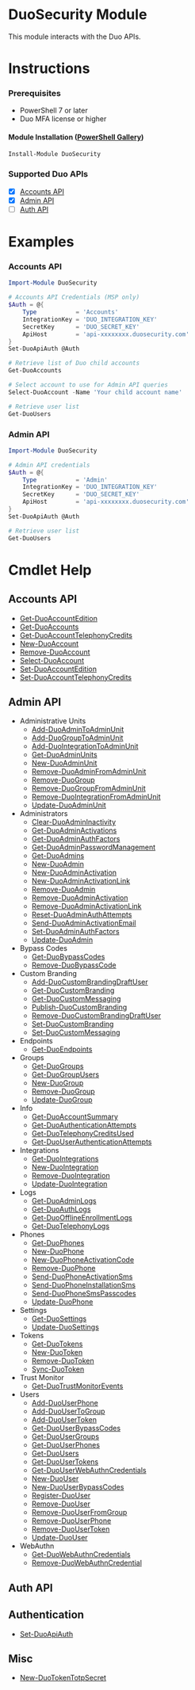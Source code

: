 # DuoSecurity Module

This module interacts with the Duo APIs.

# Instructions

### Prerequisites

- PowerShell 7 or later
- Duo MFA license or higher

#### Module Installation ([PowerShell Gallery](https://www.powershellgallery.com/packages/DuoSecurity))

```powershell
Install-Module DuoSecurity
```

### Supported Duo APIs

- [X] [Accounts API](https://duo.com/docs/accountsapi)
- [X] [Admin API](https://duo.com/docs/adminapi)
- [ ] [Auth API](https://duo.com/docs/authapi)

# Examples

### Accounts API
```powershell
Import-Module DuoSecurity

# Accounts API Credentials (MSP only)
$Auth = @{
    Type           = 'Accounts'
    IntegrationKey = 'DUO_INTEGRATION_KEY'
    SecretKey      = 'DUO_SECRET_KEY'
    ApiHost        = 'api-xxxxxxxx.duosecurity.com'
}
Set-DuoApiAuth @Auth

# Retrieve list of Duo child accounts
Get-DuoAccounts

# Select account to use for Admin API queries
Select-DuoAccount -Name 'Your child account name'

# Retrieve user list
Get-DuoUsers
```

### Admin API
```powershell
Import-Module DuoSecurity

# Admin API credentials
$Auth = @{
    Type           = 'Admin'
    IntegrationKey = 'DUO_INTEGRATION_KEY'
    SecretKey      = 'DUO_SECRET_KEY'
    ApiHost        = 'api-xxxxxxxx.duosecurity.com'
}
Set-DuoApiAuth @Auth

# Retrieve user list
Get-DuoUsers
```

# Cmdlet Help
## Accounts API
- [Get-DuoAccountEdition](./Docs/Get-DuoAccountEdition.md)
- [Get-DuoAccounts](./Docs/Get-DuoAccounts.md)
- [Get-DuoAccountTelephonyCredits](./Docs/Get-DuoAccountTelephonyCredits.md)
- [New-DuoAccount](./Docs/New-DuoAccount.md)
- [Remove-DuoAccount](./Docs/Remove-DuoAccount.md)
- [Select-DuoAccount](./Docs/Select-DuoAccount.md)
- [Set-DuoAccountEdition](./Docs/Set-DuoAccountEdition.md)
- [Set-DuoAccountTelephonyCredits](./Docs/Set-DuoAccountTelephonyCredits.md)
## Admin API
- Administrative Units
  - [Add-DuoAdminToAdminUnit](./Docs/Add-DuoAdminToAdminUnit.md)
  - [Add-DuoGroupToAdminUnit](./Docs/Add-DuoGroupToAdminUnit.md)
  - [Add-DuoIntegrationToAdminUnit](./Docs/Add-DuoIntegrationToAdminUnit.md)
  - [Get-DuoAdminUnits](./Docs/Get-DuoAdminUnits.md)
  - [New-DuoAdminUnit](./Docs/New-DuoAdminUnit.md)
  - [Remove-DuoAdminFromAdminUnit](./Docs/Remove-DuoAdminFromAdminUnit.md)
  - [Remove-DuoGroup](./Docs/Remove-DuoGroup.md)
  - [Remove-DuoGroupFromAdminUnit](./Docs/Remove-DuoGroupFromAdminUnit.md)
  - [Remove-DuoIntegrationFromAdminUnit](./Docs/Remove-DuoIntegrationFromAdminUnit.md)
  - [Update-DuoAdminUnit](./Docs/Update-DuoAdminUnit.md)
- Administrators
  - [Clear-DuoAdminInactivity](./Docs/Clear-DuoAdminInactivity.md)
  - [Get-DuoAdminActivations](./Docs/Get-DuoAdminActivations.md)
  - [Get-DuoAdminAuthFactors](./Docs/Get-DuoAdminAuthFactors.md)
  - [Get-DuoAdminPasswordManagement](./Docs/Get-DuoAdminPasswordManagement.md)
  - [Get-DuoAdmins](./Docs/Get-DuoAdmins.md)
  - [New-DuoAdmin](./Docs/New-DuoAdmin.md)
  - [New-DuoAdminActivation](./Docs/New-DuoAdminActivation.md)
  - [New-DuoAdminActivationLink](./Docs/New-DuoAdminActivationLink.md)
  - [Remove-DuoAdmin](./Docs/Remove-DuoAdmin.md)
  - [Remove-DuoAdminActivation](./Docs/Remove-DuoAdminActivation.md)
  - [Remove-DuoAdminActivationLink](./Docs/Remove-DuoAdminActivationLink.md)
  - [Reset-DuoAdminAuthAttempts](./Docs/Reset-DuoAdminAuthAttempts.md)
  - [Send-DuoAdminActivationEmail](./Docs/Send-DuoAdminActivationEmail.md)
  - [Set-DuoAdminAuthFactors](./Docs/Set-DuoAdminAuthFactors.md)
  - [Update-DuoAdmin](./Docs/Update-DuoAdmin.md)
- Bypass Codes
  - [Get-DuoBypassCodes](./Docs/Get-DuoBypassCodes.md)
  - [Remove-DuoBypassCode](./Docs/Remove-DuoBypassCode.md)
- Custom Branding
  - [Add-DuoCustomBrandingDraftUser](./Docs/Add-DuoCustomBrandingDraftUser.md)
  - [Get-DuoCustomBranding](./Docs/Get-DuoCustomBranding.md)
  - [Get-DuoCustomMessaging](./Docs/Get-DuoCustomMessaging.md)
  - [Publish-DuoCustomBranding](./Docs/Publish-DuoCustomBranding.md)
  - [Remove-DuoCustomBrandingDraftUser](./Docs/Remove-DuoCustomBrandingDraftUser.md)
  - [Set-DuoCustomBranding](./Docs/Set-DuoCustomBranding.md)
  - [Set-DuoCustomMessaging](./Docs/Set-DuoCustomMessaging.md)
- Endpoints
  - [Get-DuoEndpoints](./Docs/Get-DuoEndpoints.md)
- Groups
  - [Get-DuoGroups](./Docs/Get-DuoGroups.md)
  - [Get-DuoGroupUsers](./Docs/Get-DuoGroupUsers.md)
  - [New-DuoGroup](./Docs/New-DuoGroup.md)
  - [Remove-DuoGroup](./Docs/Remove-DuoGroup.md)
  - [Update-DuoGroup](./Docs/Update-DuoGroup.md)
- Info
  - [Get-DuoAccountSummary](./Docs/Get-DuoAccountSummary.md)
  - [Get-DuoAuthenticationAttempts](./Docs/Get-DuoAuthenticationAttempts.md)
  - [Get-DuoTelephonyCreditsUsed](./Docs/Get-DuoTelephonyCreditsUsed.md)
  - [Get-DuoUserAuthenticationAttempts](./Docs/Get-DuoUserAuthenticationAttempts.md)
- Integrations
  - [Get-DuoIntegrations](./Docs/Get-DuoIntegrations.md)
  - [New-DuoIntegration](./Docs/New-DuoIntegration.md)
  - [Remove-DuoIntegration](./Docs/Remove-DuoIntegration.md)
  - [Update-DuoIntegration](./Docs/Update-DuoIntegration.md)
- Logs
  - [Get-DuoAdminLogs](./Docs/Get-DuoAdminLogs.md)
  - [Get-DuoAuthLogs](./Docs/Get-DuoAuthLogs.md)
  - [Get-DuoOfflineEnrollmentLogs](./Docs/Get-DuoOfflineEnrollmentLogs.md)
  - [Get-DuoTelephonyLogs](./Docs/Get-DuoTelephonyLogs.md)
- Phones
  - [Get-DuoPhones](./Docs/Get-DuoPhones.md)
  - [New-DuoPhone](./Docs/New-DuoPhone.md)
  - [New-DuoPhoneActivationCode](./Docs/New-DuoPhoneActivationCode.md)
  - [Remove-DuoPhone](./Docs/Remove-DuoPhone.md)
  - [Send-DuoPhoneActivationSms](./Docs/Send-DuoPhoneActivationSms.md)
  - [Send-DuoPhoneInstallationSms](./Docs/Send-DuoPhoneInstallationSms.md)
  - [Send-DuoPhoneSmsPasscodes](./Docs/Send-DuoPhoneSmsPasscodes.md)
  - [Update-DuoPhone](./Docs/Update-DuoPhone.md)
- Settings
  - [Get-DuoSettings](./Docs/Get-DuoSettings.md)
  - [Update-DuoSettings](./Docs/Update-DuoSettings.md)
- Tokens
  - [Get-DuoTokens](./Docs/Get-DuoTokens.md)
  - [New-DuoToken](./Docs/New-DuoToken.md)
  - [Remove-DuoToken](./Docs/Remove-DuoToken.md)
  - [Sync-DuoToken](./Docs/Sync-DuoToken.md)
- Trust Monitor
  - [Get-DuoTrustMonitorEvents](./Docs/Get-DuoTrustMonitorEvents.md)
- Users
  - [Add-DuoUserPhone](./Docs/Add-DuoUserPhone.md)
  - [Add-DuoUserToGroup](./Docs/Add-DuoUserToGroup.md)
  - [Add-DuoUserToken](./Docs/Add-DuoUserToken.md)
  - [Get-DuoUserBypassCodes](./Docs/Get-DuoUserBypassCodes.md)
  - [Get-DuoUserGroups](./Docs/Get-DuoUserGroups.md)
  - [Get-DuoUserPhones](./Docs/Get-DuoUserPhones.md)
  - [Get-DuoUsers](./Docs/Get-DuoUsers.md)
  - [Get-DuoUserTokens](./Docs/Get-DuoUserTokens.md)
  - [Get-DuoUserWebAuthnCredentials](./Docs/Get-DuoUserWebAuthnCredentials.md)
  - [New-DuoUser](./Docs/New-DuoUser.md)
  - [New-DuoUserBypassCodes](./Docs/New-DuoUserBypassCodes.md)
  - [Register-DuoUser](./Docs/Register-DuoUser.md)
  - [Remove-DuoUser](./Docs/Remove-DuoUser.md)
  - [Remove-DuoUserFromGroup](./Docs/Remove-DuoUserFromGroup.md)
  - [Remove-DuoUserPhone](./Docs/Remove-DuoUserPhone.md)
  - [Remove-DuoUserToken](./Docs/Remove-DuoUserToken.md)
  - [Update-DuoUser](./Docs/Update-DuoUser.md)
- WebAuthn
  - [Get-DuoWebAuthnCredentials](./Docs/Get-DuoWebAuthnCredentials.md)
  - [Remove-DuoWebAuthnCredential](./Docs/Remove-DuoWebAuthnCredential.md)
## Auth API
## Authentication
- [Set-DuoApiAuth](./Docs/Set-DuoApiAuth.md)
## Misc
- [New-DuoTokenTotpSecret](./Docs/New-DuoTokenTotpSecret.md)
